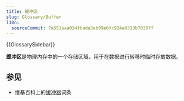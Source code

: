 ```yaml
---
title: 缓冲区
slug: Glossary/Buffer
l10n:
  sourceCommit: 7a551aaa034fbada3eb99e6fc924a0313b78307f
---
```


{{GlossarySidebar}}

**缓冲区**是物理内存中的一个存储区域，用于在数据进行转移时临时存放数据。

## 参见

- 维基百科上的[缓冲器](https://zh.wikipedia.org/wiki/缓冲器)词条
